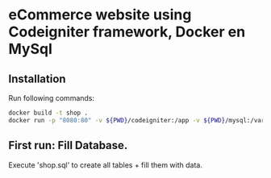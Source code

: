 # eCommerce website using Codeigniter framework, Docker en MySql
## Installation

Run following commands:

```sh
docker build -t shop .
docker run -p "8080:80" -v ${PWD}/codeigniter:/app -v ${PWD}/mysql:/var/lib/mysql shop
```

## First run: Fill Database.

Execute 'shop.sql' to create all tables + fill them with data.
